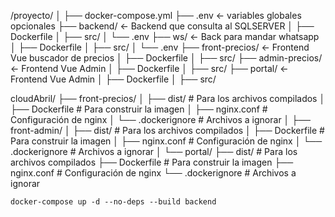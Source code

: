 /proyecto/
│
├── docker-compose.yml
├── .env                      ← variables globales opcionales
├── backend/                 ← Backend que consulta al SQLSERVER
│   ├── Dockerfile
│   ├── src/
│   └── .env
├── ws/                 ← Back para mandar whatsapp
│   ├── Dockerfile
│   ├── src/
│   └── .env
├── front-precios/                 ← Frontend Vue buscador de precios
│   ├── Dockerfile
│   ├── src/
├── admin-precios/                 ← Frontend Vue Admin 
│   ├── Dockerfile
│   ├── src/
├── portal/                 ← Frontend Vue Admin 
│   ├── Dockerfile
│   ├── src/


cloudAbril/
├── front-precios/
│   ├── dist/           # Para los archivos compilados
│   ├── Dockerfile      # Para construir la imagen
│   ├── nginx.conf      # Configuración de nginx
│   └── .dockerignore   # Archivos a ignorar
│
├── front-admin/
│   ├── dist/           # Para los archivos compilados
│   ├── Dockerfile      # Para construir la imagen
│   ├── nginx.conf      # Configuración de nginx
│   └── .dockerignore   # Archivos a ignorar
│
└── portal/
    ├── dist/           # Para los archivos compilados
    ├── Dockerfile      # Para construir la imagen
    ├── nginx.conf      # Configuración de nginx
    └── .dockerignore   # Archivos a ignorar


``` docker-compose up -d --no-deps --build backend ```